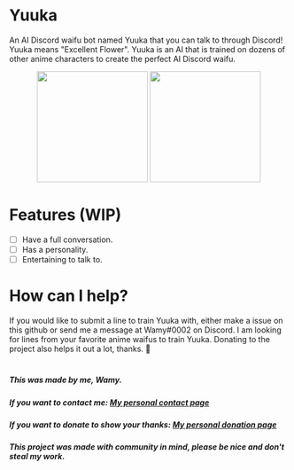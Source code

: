# Yuuka
An AI Discord waifu bot named Yuuka that you can talk to through Discord! Yuuka means "Excellent Flower". Yuuka is an AI that is trained on dozens of other anime characters to create the perfect AI Discord waifu.

<div align="center">
  <img src="/assets/yuukaflowerdark.png#gh-light-mode-only" height="200">
  <img src="/assets/yuukaflowerlight.png#gh-dark-mode-only" height="200">
</div>

# Features (WIP)

- [ ] Have a full conversation.
- [ ] Has a personality.
- [ ] Entertaining to talk to.

# How can I help?
If you would like to submit a line to train Yuuka with, either make a issue on this github or send me a message at Wamy#0002 on Discord. I am looking for lines from your favorite anime waifus to train Yuuka. Donating to the project also helps it out a lot, thanks. 🌺

#

##### This was made by me, Wamy.
##### If you want to contact me: [My personal contact page](https://homeonacloud.com/contact)
##### If you want to donate to show your thanks: [My personal donation page](https://homeonacloud.com/donate)
##### This project was made with community in mind, please be nice and don't steal my work.
